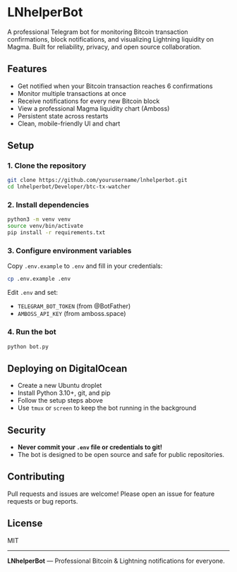 # LNhelperBot

A professional Telegram bot for monitoring Bitcoin transaction confirmations, block notifications, and visualizing Lightning liquidity on Magma. Built for reliability, privacy, and open source collaboration.

## Features
- Get notified when your Bitcoin transaction reaches 6 confirmations
- Monitor multiple transactions at once
- Receive notifications for every new Bitcoin block
- View a professional Magma liquidity chart (Amboss)
- Persistent state across restarts
- Clean, mobile-friendly UI and chart

## Setup

### 1. Clone the repository
```bash
git clone https://github.com/yourusername/lnhelperbot.git
cd lnhelperbot/Developer/btc-tx-watcher
```

### 2. Install dependencies
```bash
python3 -m venv venv
source venv/bin/activate
pip install -r requirements.txt
```

### 3. Configure environment variables
Copy `.env.example` to `.env` and fill in your credentials:
```bash
cp .env.example .env
```
Edit `.env` and set:
- `TELEGRAM_BOT_TOKEN` (from @BotFather)
- `AMBOSS_API_KEY` (from amboss.space)

### 4. Run the bot
```bash
python bot.py
```

## Deploying on DigitalOcean
- Create a new Ubuntu droplet
- Install Python 3.10+, git, and pip
- Follow the setup steps above
- Use `tmux` or `screen` to keep the bot running in the background

## Security
- **Never commit your `.env` file or credentials to git!**
- The bot is designed to be open source and safe for public repositories.

## Contributing
Pull requests and issues are welcome! Please open an issue for feature requests or bug reports.

## License
MIT

---

**LNhelperBot** — Professional Bitcoin & Lightning notifications for everyone. 